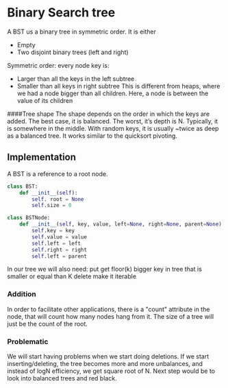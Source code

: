 # Binary Search tree
A BST us a binary tree in symmetric order. It is either
* Empty
* Two disjoint binary trees (left and right)

Symmetric order: every node key is:
* Larger than all the keys in the left subtree
* Smaller than all keys in right subtree
This is different from heaps, where we had a node bigger than all children. Here, a node is between the value of its children

####Tree shape
The shape depends on the order in which the keys are added. The best case, it is balanced. The worst, it’s depth is N. Typically, it is somewhere in the middle.
With random keys, it is usually ~twice as deep as a balanced tree. It works similar to the quicksort pivoting.
## Implementation
A BST is a reference to a root node.
```python
class BST:
    def __init__(self):
        self. root = None
        self.size = 0

class BSTNode:
    def __init__(self, key, value, left=None, right=None, parent=None):
        self.key = key
        self.value = value
        self.left = left
        self.right = right
        self.left = parent
```


In our tree we will also need:
put
get
floor(k) bigger key in tree that is smaller or equal than K
delete
make it iterable

### Addition
In order to facilitate other applications, there is a "count" attribute in the node, that will count
how many nodes hang from it.
The size of a tree will just be the count of the root.

### Problematic
We will start having problems when we start doing deletions. If we start inserting/deleting, the tree becomes
more and more unbalances, and instead of logN efficiency, we get square root of N.
Next step would be to look into balanced trees and red black.